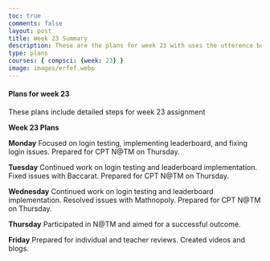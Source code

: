 ```yaml
---
toc: true
comments: false
layout: post
title: Week 23 Summary
description: These are the plans for week 23 with uses the utterence bot
type: plans
courses: { compsci: {week: 23} }
image: images/erfef.webp
---
```



#### Plans for week 23
These plans include detailed steps for week 23 assignment

**Week 23 Plans**

**Monday**
Focused on login testing, implementing leaderboard, and fixing login issues. Prepared for CPT N@TM on Thursday.

**Tuesday**
Continued work on login testing and leaderboard implementation. Fixed issues with Baccarat. Prepared for CPT N@TM on Thursday.

**Wednesday**
Continued work on login testing and leaderboard implementation. Resolved issues with Mathnopoly. Prepared for CPT N@TM on Thursday.

**Thursday**
Participated in N@TM and aimed for a successful outcome.

**Friday**
Prepared for individual and teacher reviews. Created videos and blogs.
